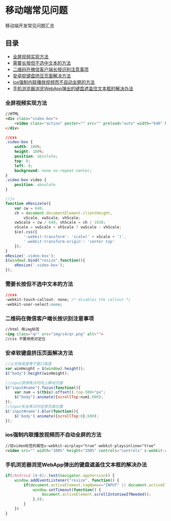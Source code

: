 # 移动端常见问题 #
移动端开发常见问题汇总

## 目录
- [全屏视频实现方法](#全屏视频实现方法)
- [需要长按但不选中文本的方法](#需要长按但不选中文本的方法)
- [二维码在微信客户端长按识别注意事项](#二维码在微信客户端长按识别注意事项)
- [安卓软键盘挤压页面解决方法](#安卓软键盘挤压页面解决方法)
- [ios强制内联播放视频而不自动全屏的方法](#ios强制内联播放视频而不自动全屏的方法)
- [手机浏览器浏览WebApp弹出的键盘遮盖住文本框的解决办法](#手机浏览器浏览WebApp弹出的键盘遮盖住文本框的解决办法)

### 全屏视频实现方法

```html
//HTML
<div class="video-box">
	<video class="action" poster="" src="" preload="auto" width="640" height="1030" x-webkit-airplay="true" playsinline="true" webkit-playsinline="true"></video>
</div>
```

```css
//css
.video-box {
	width: 100%;
	height: 100%;
	position: absolute;
	top: 0;
	left: 0;
	background: none no-repeat center; 
}
.video-box video {
    position: absolute
}
```

```javascript
//js
function eResize(e){
	var cw = 640,
	ch = document.documentElement.clientHeight,
		vScale, vwScale, vhScale;
	vwScale = cw / 640, vhScale = ch / 1030;
	vScale = vwScale > vhScale ? vwScale : vhScale;
	$(e).css({
		'-webkit-transform': 'scale(' + vScale + ')',
		'-webkit-transform-origin': 'center top'
	});
} 
eResize('.video-box');
$(window).bind("resize",function(){
	eResize('.video-box');
});
```


### 需要长按但不选中文本的方法

```css
//css
-webkit-touch-callout: none; /* disables the callout */
-webkit-user-select:none;
```

### 二维码在微信客户端长按识别注意事项

```html
//html 用img标签
<img class="qr" src="img/s4/qr.png" alt="">
//css 不要用绝对定位
```

### 安卓软键盘挤压页面解决方法

```javascript
//让文档高度等于窗口高度
var winHeight = $(window).height();  
$("body").height(winHeight);
		
//input获得焦点时向上移动页面
$("input#name").focus(function(){
	var num = $(this).offset().top-500+"px";
	$("body").animate({scrollTop:num},600);
});
//input失去焦点时还原页面位置
$('input#name').blur(function(){
	$('body').animate({scrollTop:0},600);  
});
```

### ios强制内联播放视频而不自动全屏的方法

```html
//加video标签的属性x-webkit-airplay="true" webkit-playsinline="true"
<video src="" width="100%" height="100%" controls="controls" x-webkit-airplay="true" webkit-playsinline="true"></video>
```

### 手机浏览器浏览WebApp弹出的键盘遮盖住文本框的解决办法

```javascript
if(/Android [4-6]/.test(navigator.appVersion)) {
	window.addEventListener("resize", function() {
		if(document.activeElement.tagName=="INPUT" || document.activeElement.tagName=="TEXTAREA") {
			window.setTimeout(function() {
				document.activeElement.scrollIntoViewIfNeeded();
			},0);
		}
	})
}
```
